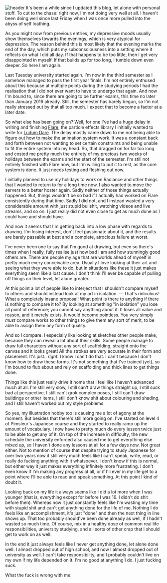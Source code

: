 ![header](http://filebox.tymoon.eu/file/TnpJNQ==)
It's been a while since I updated this blog, let alone with personal stuff. To cut to the chase: right now, I'm not doing very well at all. I haven't been doing well since last Friday when I was once more pulled into the abyss of self loathing.

As you might now from previous entries, my depressive moods usually show themselves towards the evenings, which is very atypical for depression. The reason behind this is most likely that the evening marks the end of the day, which puts my subconsciousness into a setting where it reflects on what I did all day. If that happens to be too little, then I get very disappointed in myself. If that builds up for too long, I tumble down even deeper. So here I am again.

Last Tuesday university started again. I'm now in the third semester as I somehow managed to pass the first year finals. I'm not entirely enthused about this because at multiple points during the studying periods I had the realisation that I did not ever want to have to undergo that again. And now I'm bound to, since there are going to be further exams, this time no later than January 2016 already. Still, the semester has barely begun, so I'm not really stressed out by that all too much. I expect that to become a factor at a later date.

So what else has been going on? Well, for one I've had a huge delay in writing and finishing [Flare](https://github.com/Shinmera/flare), the particle effects library I initially wanted to write for [Ludum Dare](http://tumblr.shinmera.com/tagged/ludum%20dare). The delay mostly came down to me not being able to figure out how to make the animation system work. It was a constant back and forth between not wanting to set certain constraints and being unable to fit the entire system into my head. So, that dragged on for far too long and costed me pretty much the entirety of my precious two weeks of holidays between the exams and the start of the semester. I'm still not entirely finished with Flare now, but I'm willing to put it to rest, as the core system is done. It just needs testing and fleshing out now.

I initially planned to use my holidays to work on Radiance and other things that I wanted to return to for a long time now. I also wanted to move the servers to a better hoster again. Sadly neither of those things actually happened. But, things wouldn't be so bad if I actually had worked on Flare consistently during that time. Sadly I did not, and I instead wasted a very considerable amount with just stupid bullshit, watching videos and live streams, and so on. I just really did not even close to get as much done as I could have and should have.

And now it seems that I'm getting back into a low phase with regards to drawing. I'm losing interest, don't feel passionate about it, and the results are barely passable at best and a complete, atrocious failure at worst.

I've never been one to say that I'm good at drawing, but even so there's times when I really, fully realise just how bad I am and how stunningly good others are. There are people my age that are worlds ahead of myself in pretty much every conceivable area. Usually I love looking at their art and seeing what they were able to do, but in situations like these it just makes everything seem like a lost cause. I don't think I'll ever be capable of pulling off things on their level, let alone greater.

At this point a lot of people like to interject that I shouldn't compare myself to others and should instead look at my art in isolation. -- That's ridiculous! What a completely insane proposal! What point is there to anything if there is nothing to compare it to? By looking at something "in isolation" you lose all point of reference; you cannot say anything about it. It loses all value and reason, and it merely exists. It would become pointless. You very simply *must* compare works to other things to give them any sort of merit, to be able to assign them any form of quality.

And so I compare. I especially like looking at sketches other people make, because they can reveal a lot about their skills. Some people manage to draw full characters without any sort of scaffolding, straight onto the canvas and it looks great! All the strokes are very accurate in their form and placement. It's just.. *right*. I know I can't do that. I can't because I don't know how to draw these forms. It's not something that I've trained (yet), so I'm bound to flub about and rely on scaffolding and thick lines to get things done.

Things like this just really drive it home that I feel like I haven't advanced much at all. I'm still very slow, I still can't draw things straight up, I still suck bad at perspective, I still can't grok complex poses, I still can't draw buildings or other items, I still don't know shit about colouring and shading, and I still haven't worked out my style problems.

So yes, my illustration hobby too is causing me a lot of agony at the moment. But besides that there's still more going on. I've started on level 4 of Pimsleur's Japanese course and they started to really ramp up the amount of vocabulary. I now have to pretty much do every lesson twice just to be able to get any of it. On top of the increase in difficulty, the new schedule the university enforced also caused me to get everything else mixed up, so I haven't done any lessons at all for a few days now. Not great either. Not to mention of course that despite trying to study Japanese for over two years now it still very much feels like I can't speak, write, read, or really do fucking anything with it whatsoever. I don't know if this is normal, but either way it just makes everything infinitely more frustrating. I don't even know if I'm making any progress at all, or if I'll ever in my life get to a point where I'll be able to read and speak something. At this point I kind of doubt it.

Looking back on my life it always seems like I did a lot more when I was younger (that is, everything except for before I was 16. I didn't do shit before then). Whereas now it just constantly feels like I'm wasting my time with stupid shit and can't get anything done for the life of me. Nothing I do feels like an accomplishment, it's just "done" and then the next thing in line shows up. That too probably should've been done already as well, if I hadn't wasted so much time. Of course, mix in a healthy dose of common real life responsibilities, university studying, and all sorts of other crap that I should get to work on as well.

In the end it just always feels like I never get anything done, let alone done well. I almost dropped out of high school, and now I almost dropped out of university as well. I can't take responsibility, and I probably couldn't live on my own if my life depended on it. I'm no good at anything I do. I just fucking suck.

What the fuck is wrong with me.
